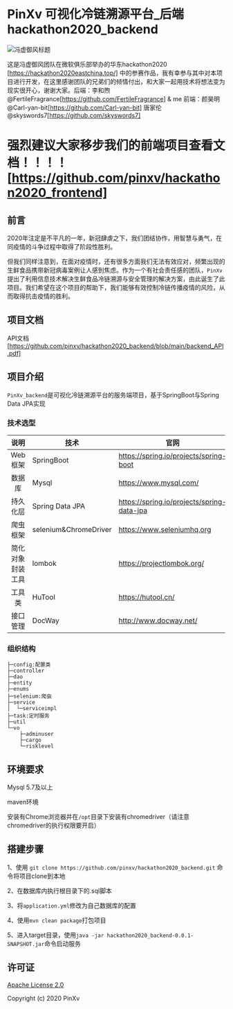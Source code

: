 # PinXv 可视化冷链溯源平台_后端 hackathon2020_backend

![冯虚御风标题](https://www.fguohao.top/pinxv.png)

这是冯虚御风团队在微软俱乐部举办的华东hackathon2020 [https://hackathon2020eastchina.top/] 中的参赛作品，我有幸参与其中对本项目进行开发，在这里感谢团队的兄弟们的倾情付出，和大家一起用技术将想法变为现实很开心，谢谢大家。后端：李和煦 @FertileFragrance[https://github.com/FertileFragrance]  & me   前端：颜昊明 @Carl-yan-bit[https://github.com/Carl-yan-bit]  唐家伦 @skyswords7[https://github.com/skyswords7]  

# 强烈建议大家移步我们的前端项目查看文档！！！！[https://github.com/pinxv/hackathon2020_frontend]

## 前言

2020年注定是不平凡的一年，新冠肆虐之下，我们团结协作，用智慧与勇气，在同疫情的斗争过程中取得了阶段性胜利。

但我们同样注意到，在面对疫情时，还有很多方面我们无法有效应对，频繁出现的生鲜食品携带新冠病毒案例让人感到焦虑。作为一个有社会责任感的团队，```PinXv```提出了利用信息技术解决生鲜食品冷链溯源与安全管理的解决方案，由此诞生了此项目。我们希望在这个项目的帮助下，我们能够有效控制冷链传播疫情的风险，从而取得抗击疫情的胜利。

## 项目文档

API文档[https://github.com/pinxv/hackathon2020_backend/blob/main/backend_API.pdf]

## 项目介绍

```PinXv_backend```是可视化冷链溯源平台的服务端项目，基于SpringBoot与Spring Data JPA实现

### 技术选型

|       说明       | 技术                  | 官网                                       |
| :--------------: | --------------------- | ------------------------------------------ |
|     Web框架      | SpringBoot            | https://spring.io/projects/spring-boot     |
|      数据库      | Mysql                 | https://www.mysql.com/                     |
|     持久化层     | Spring Data JPA       | https://spring.io/projects/spring-data-jpa |
|     爬虫框架     | selenium&ChromeDriver | https://www.seleniumhq.org                 |
| 简化对象封装工具 | lombok                | https://projectlombok.org/                 |
|      工具类      | HuTool                | https://hutool.cn/                         |
|     接口管理     | DocWay                | http://www.docway.net/                     |

### 组织结构

```
├─config:配置类
├─controller
├─dao
├─entity
├─enums
├─selenium:爬虫
├─service
│  └─serviceimpl
├─task:定时服务
├─util
└─vo
    ├─adminuser
    ├─cargo
    └─risklevel
```

## 环境要求

Mysql 5.7及以上

maven环境

安装有Chrome浏览器并在```/opt```目录下安装有chromedriver（请注意chromedriver的执行权限要开启）

## 搭建步骤

1、使用 ```git clone https://github.com/pinxv/hackathon2020_backend.git``` 命令将项目clone到本地

2、在数据库内执行根目录下的.sql脚本

3、将```application.yml```修改为自己数据库的配置

4、使用```mvn clean package```打包项目

5、进入target目录，使用```java -jar hackathon2020_backend-0.0.1-SNAPSHOT.jar```命令启动服务

## 许可证

[Apache License 2.0](https://github.com/pinxv/hackathon2020_backend/blob/main/LICENSE)

Copyright (c) 2020 PinXv
